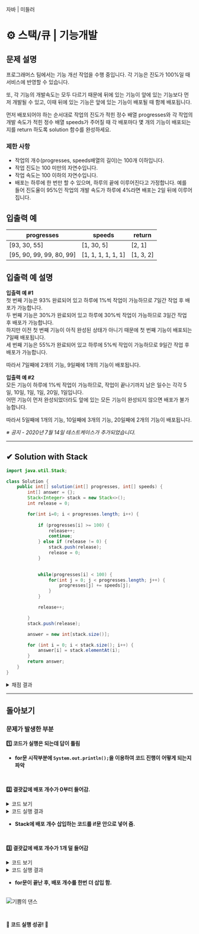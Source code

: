 자바 | 미들러
# ⚙ 스택/큐 | 기능개발

## 문제 설명
프로그래머스 팀에서는 기능 개선 작업을 수행 중입니다. 각 기능은 진도가 100%일 때 서비스에 반영할 수 있습니다.

또, 각 기능의 개발속도는 모두 다르기 때문에 뒤에 있는 기능이 앞에 있는 기능보다 먼저 개발될 수 있고, 이때 뒤에 있는 기능은 앞에 있는 기능이 배포될 때 함께 배포됩니다.

먼저 배포되어야 하는 순서대로 작업의 진도가 적힌 정수 배열 progresses와 각 작업의 개발 속도가 적힌 정수 배열 speeds가 주어질 때 각 배포마다 몇 개의 기능이 배포되는지를 return 하도록 solution 함수를 완성하세요.

### 제한 사항
- 작업의 개수(progresses, speeds배열의 길이)는 100개 이하입니다.
- 작업 진도는 100 미만의 자연수입니다.
- 작업 속도는 100 이하의 자연수입니다.
- 배포는 하루에 한 번만 할 수 있으며, 하루의 끝에 이루어진다고 가정합니다. 예를 들어 진도율이 95%인 작업의 개발 속도가 하루에 4%라면 배포는 2일 뒤에 이루어집니다.
  
## 입출력 예
| **progresses**           | **speeds**         | **return** |
|--------------------------|--------------------|------------|
| [93, 30, 55]             | [1, 30, 5]         | [2, 1]     |
| [95, 90, 99, 99, 80, 99] | [1, 1, 1, 1, 1, 1] | [1, 3, 2]  |

## 입출력 예 설명
**입출력 예 #1**  
첫 번째 기능은 93% 완료되어 있고 하루에 1%씩 작업이 가능하므로 7일간 작업 후 배포가 가능합니다.  
두 번째 기능은 30%가 완료되어 있고 하루에 30%씩 작업이 가능하므로 3일간 작업 후 배포가 가능합니다.  
하지만 이전 첫 번째 기능이 아직 완성된 상태가 아니기 때문에 첫 번째 기능이 배포되는 7일째 배포됩니다.  
세 번째 기능은 55%가 완료되어 있고 하루에 5%씩 작업이 가능하므로 9일간 작업 후 배포가 가능합니다.  

따라서 7일째에 2개의 기능, 9일째에 1개의 기능이 배포됩니다.

**입출력 예 #2**  
모든 기능이 하루에 1%씩 작업이 가능하므로, 작업이 끝나기까지 남은 일수는 각각 5일, 10일, 1일, 1일, 20일, 1일입니다.  
어떤 기능이 먼저 완성되었더라도 앞에 있는 모든 기능이 완성되지 않으면 배포가 불가능합니다.

따라서 5일째에 1개의 기능, 10일째에 3개의 기능, 20일째에 2개의 기능이 배포됩니다.

*※ 공지 - 2020년 7월 14일 테스트케이스가 추가되었습니다.*

---

## ✔ Solution with Stack
```java
import java.util.Stack;

class Solution {
    public int[] solution(int[] progresses, int[] speeds) {
        int[] answer = {};
        Stack<Integer> stack = new Stack<>();
        int release = 0;

        for(int i=0; i < progresses.length; i++) {
            
            if (progresses[i] >= 100) {
                release++;
                continue;
            } else if (release != 0) {
                stack.push(release);
                release = 0; 
            }

            
            while(progresses[i] < 100) {
                for(int j = 0; j < progresses.length; j++) {
                    progresses[j] += speeds[j];
                }
            }

            release++;

        }
        stack.push(release);

        answer = new int[stack.size()];

        for (int i = 0; i < stack.size(); i++) {
            answer[i] = stack.elementAt(i);
        }
        return answer;
    }
}
```
<details>
  <summary>채점 결과</summary>

  ![image](https://github.com/MinjuKang727/I_am_Super_Junior/assets/108849480/7466fcde-4fce-4ad9-be73-a502477a6f5f)
</details>

---

## 돌아보기
### 문제가 발생한 부분
**1️⃣ 코드가 실행은 되는데 답이 틀림**
- **for문 시작부분에 `System.out.println();`을 이용하여 코드 진행이 어떻게 되는지 파악**

<br>

**2️⃣ 결괏값에 배포 개수가 0부터 들어감.**

<details>
  <summary>코드 보기</summary>

  ```java
  import java.util.Stack;
  import java.util.Arrays;
  
  class Solution {
      public int[] solution(int[] progresses, int[] speeds) {
          int[] answer = {};
          Stack<Integer> stack = new Stack<>();
          int release = 0;
  
          System.out.println("i / progresses / release / stack");
          for(int i=0; i < progresses.length; i++) {
              System.out.println(i + " / " + Arrays.toString(progresses) + " / " + release + " / " + stack);
              
              if (progresses[i] >= 100) {
                  release++;
                  continue;
              }
              stack.push(release);
              release = 0; 
              while(progresses[i] < 100) {
                    for(int j = 0; j < progresses.length; j++) {
                        progresses[j] += speeds[j];
                    }
              }
              release++;
          }
  
          answer = new int[stack.size()];
  
          for (int i = 0; i < stack.size(); i++) {
              answer[i] = stack.elementAt(i);
          }
          return answer;
      }
  }
  ```
</details>

<details>
  <summary>코드 실행 결과</summary>

  ![코드 실행 결과](https://github.com/MinjuKang727/I_am_Super_Junior/assets/108849480/dbe3ff8f-d18d-4c26-bcdf-8619d1dfae54)  
</details>

- **Stack에 배포 개수 삽입하는 코드를 if문 안으로 넣어 줌.**

<br>

**3️⃣ 결괏값에 배포 개수가 1개 덜 들어감**  
<details>
  <summary>코드 보기</summary>

  ```java
  import java.util.Stack;
  import java.util.Arrays;
  
  class Solution {
      public int[] solution(int[] progresses, int[] speeds) {
          int[] answer = {};
          Stack<Integer> stack = new Stack<>();
          int release = 0;
  
          System.out.println("i / progresses / release / stack");
          for(int i=0; i < progresses.length; i++) {
              System.out.println(i + " / " + Arrays.toString(progresses) + " / " + release + " / " + stack);
              
              if (progresses[i] >= 100) {
                  release++;
                  continue;
              }else if (release != 0) {
                  stack.push(release);
                  release = 0; 
              }
  
              
              while(progresses[i] < 100) {
                  for(int j = 0; j < progresses.length; j++) {
                      progresses[j] += speeds[j];
                  }
              }
  
              release++;
  
          }
  
          answer = new int[stack.size()];
  
          for (int i = 0; i < stack.size(); i++) {
              answer[i] = stack.elementAt(i);
          }
          return answer;
      }
  }
  ```
</details>

<details>
  <summary>코드 실행 결과</summary>

  ![코드 실행 결과](https://github.com/MinjuKang727/I_am_Super_Junior/assets/108849480/778c01ed-3231-4265-a8a1-bf37f60dc3b9)  
  ***for문을 한바퀴 돈 후에 배포 개수를 삽입하기 때문에 맨 마지막 배포 개수가 안들어 간 것을 확인할 수 있다.***
</details>

- **for문이 끝난 후, 배포 개수를 한번 더 삽입 함.**

<br>

<img src="https://github.com/MinjuKang727/I_am_Super_Junior/assets/108849480/f3b9023c-de71-454d-85c3-9b0fbbee24d9" alt="기쁨의 댄스" align="left">

<br><br>

**🎉 코드 실행 성공! 🎉**


